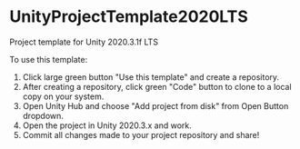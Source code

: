 # UnityProjectTemplate2020LTS

Project template for Unity 2020.3.1f LTS

To use this template:

1. Click large green button "Use this template" and create a repository.
2. After creating a repository, click green "Code" button to clone to a local copy on your system.
3. Open Unity Hub and choose "Add project from disk" from Open Button dropdown.
4. Open the project in Unity 2020.3.x and work.
5. Commit all changes made to your project repository and share!
